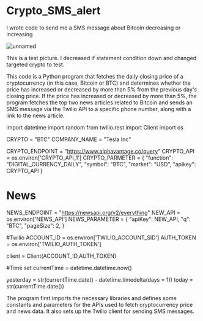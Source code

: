 # Crypto_SMS_alert
I wrote code to send me a SMS message about Bitcoin decreasing or  increasing

![unnamed](https://user-images.githubusercontent.com/39882035/226503175-9efa9788-616c-4732-bef8-b6268ccac9bd.jpg)

This is a test picture. I decreased if statement condition down and changed targeted crypto to test.


This code is a Python program that fetches the daily closing price of a cryptocurrency (in this case, Bitcoin or BTC) and determines whether the price has increased or decreased by more than 5% from the previous day's closing price. If the price has increased or decreased by more than 5%, the program fetches the top two news articles related to Bitcoin and sends an SMS message via the Twilio API to a specific phone number, along with a link to the news article.

import datetime
import random
from twilio.rest import Client
import os

CRYPTO = "BTC"
COMPANY_NAME = "Tesla Inc"

CRYPTO_ENDPOINT = "https://www.alphavantage.co/query"
CRYPTO_API = os.environ['CRYPTO_API_1']
CRYPTO_PARMETER = {
    "function": "DIGITAL_CURRENCY_DAILY",
    "symbol": "BTC",
    "market": "USD",
    "apikey": CRYPTO_API
}

# News
NEWS_ENDPOINT = "https://newsapi.org/v2/everything"
NEW_API = os.environ['NEWS_API']
NEWS_PARAMETER = {
    "apiKey": NEW_API,
    "q": "BTC",
    "pageSize": 2,
}

#Twilio
ACCOUNT_ID = os.environ['TWILIO_ACCOUNT_SID']
AUTH_TOKEN = os.environ['TWILIO_AUTH_TOKEN']

client = Client(ACCOUNT_ID,AUTH_TOKEN)


#Time set
currentTime = datetime.datetime.now()

yesterday = str(currentTime.date() - datetime.timedelta(days = 1))
today = str(currentTime.date())


The program first imports the necessary libraries and defines some constants and parameters for the APIs used to fetch cryptocurrency price and news data. It also sets up the Twilio client for sending SMS messages.
